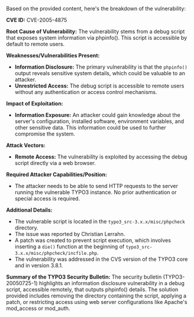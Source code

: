 Based on the provided content, here's the breakdown of the vulnerability:

**CVE ID:** CVE-2005-4875

**Root Cause of Vulnerability:**
The vulnerability stems from a debug script that exposes system information via phpinfo(). This script is accessible by default to remote users.

**Weaknesses/Vulnerabilities Present:**
- **Information Disclosure:** The primary vulnerability is that the `phpinfo()` output reveals sensitive system details, which could be valuable to an attacker.
- **Unrestricted Access:** The debug script is accessible to remote users without any authentication or access control mechanisms.

**Impact of Exploitation:**
- **Information Exposure:** An attacker could gain knowledge about the server's configuration, installed software, environment variables, and other sensitive data. This information could be used to further compromise the system.

**Attack Vectors:**
- **Remote Access:** The vulnerability is exploited by accessing the debug script directly via a web browser.

**Required Attacker Capabilities/Position:**
- The attacker needs to be able to send HTTP requests to the server running the vulnerable TYPO3 instance. No prior authentication or special access is required.

**Additional Details:**
- The vulnerable script is located in the `typo3_src-3.x.x/misc/phpcheck` directory.
- The issue was reported by Christian Lerrahn.
-  A patch was created to prevent script execution, which involves inserting a `die()` function at the beginning of `typo3_src-3.x.x/misc/phpcheck/incfile.php`.
-  The vulnerability was addressed in the CVS version of the TYPO3 core and in version 3.8.1.

**Summary of the TYPO3 Security Bulletin:**
The security bulletin (TYPO3-20050725-1) highlights an information disclosure vulnerability in a debug script, accessible remotely, that outputs phpinfo() details. The solution provided includes removing the directory containing the script, applying a patch, or restricting access using web server configurations like Apache's mod_access or mod_auth.